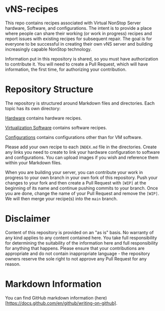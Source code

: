 # vNS-recipes

This repo contains recipes associated with Virtual NonStop Server hardware,
Software, and configurations. The intent is to provide a place where people can
share their working (or work in progress) recipes and report issues with
existing recipes for subsequent repair. The goal is for everyone to be
successful in creating their own vNS server and building increasingly capable
NonStop technology.

Information put in this repository is shared, so you must have authorization to
contribute it. You will need to create a Pull Request, which will have
information, the first time, for authorizing your contribution.

# Repository Structure

The repository is structured around Markdown files and directories. Each topic
has its own directory:

[Hardware](../blob/master/hardware/INDEX.md) contains hardware recipes.

[Virtualization Software](../blob/master/software/INDEX.md) contains software recipes.

[Configurations](../blob/master/configuration/INDEX.md) contains configurations other than for VM software.

Please add your own recipe to each `INDEX.md` file in the directories. Create any
links you need to create to link your hardware configuration to software and
configurations. You can upload images if you wish and reference them within
your Markdown files.

When you are building your server, you can contribute your work in progress to
your own branch in your own fork of this repository. Push your changes to your
fork and then create a Pull Request with `[WIP]` at the beginning of its name
and continue pushing commits to your branch. Once you are done, change the name
of your Pull Request and remove the `[WIP]`. We will then merge your recipe(s)
into the `main` branch.

# Disclaimer

Content of this repository is provided on an "as is" basis. No warranty of any
kind applies to any content contained here. You take full responsibility for
determining the suitability of the information here and full responsibility for
anything that happens. Please ensure that your contributions are appropriate
and do not contain inappropriate language - the repository owners reserve the
sole right to not approve any Pull Request for any reason. 

# Markdown Information

You can find GitHub markdown information (here)[https://docs.github.com/en/github/writing-on-github].
 